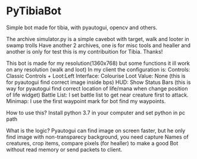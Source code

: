 # PyTibiaBot
Simple bot made for tibia, with pyautogui, opencv and others.

The archive simulator.py is a simple cavebot with target, walk and looter in swamp trolls
Have another 2 archives, one is for misc tools and healler and another is only for test
this is my contribuition for Tibia.
Thanks!


This bot is made for my resolution(1360x768) but some functions it ill work on any resolution (walk and loot)
In my client the configuration is:
Controls: Classic Controls + Loot:Left
Interface: Colourise Loot Value: None (this is for pyautogui find correct image inside bps)
HUD: Show Status Bars (this is way for pyautogui find correct location of life/mana when change position of life widget)
Battle List: I set battle list to get near creature first to attack.
Minimap: I use the first waypoint mark for bot find my waypoints.

How to use this?
Install python 3.7 in your computer and set python in pc path

What is the logic?
Pyautogui can find image on screen faster, but he only find image with non-transparecy background, you need capture Names of creatures,
crop items, compare pixels (for healler) to make a good Bot without read memory or send packets to client.


